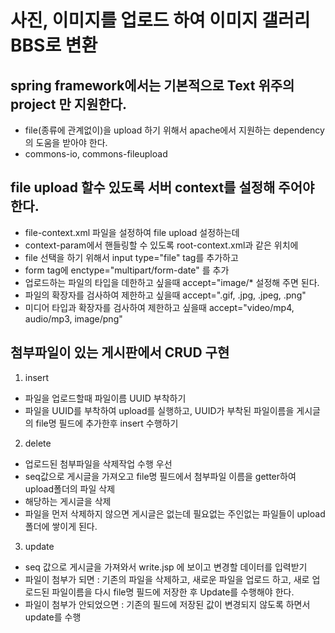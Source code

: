 # 사진, 이미지를 업로드 하여 이미지 갤러리 BBS로 변환

## spring framework에서는 기본적으로 Text 위주의 project 만 지원한다.
* file(종류에 관계없이)을 upload 하기 위해서 apache에서 지원하는 dependency의 도움을 받아야 한다.
* commons-io, commons-fileupload

## file upload 할수 있도록 서버 context를 설정해 주어야 한다.
* file-context.xml 파일을 설정하여 file upload 설정하는데
* context-param에서 핸들링할 수 있도록 root-context.xml과 같은 위치에
* file 선택을 하기 위해서 input type="file" tag를 추가하고
* form tag에 enctype="multipart/form-date" 를 추가
* 업로드하는 파일의 타입을 데한하고 싶을때 accept="image/* 설정해 주면 된다.
* 파일의 확장자를 검사하여 제한하고 싶을때 accept=".gif, .jpg, .jpeg, .png"
* 미디어 타입과 확장자를 검사하여 제한하고 싶을때 accept="video/mp4, audio/mp3, image/png"

## 첨부파일이 있는 게시판에서 CRUD 구현

1. insert
* 파일을 업로드할때 파일이름 UUID 부착하기
* 파일을 UUID를 부착하여 upload를 실행하고, UUID가 부착된 파일이름을 게시글의 file명 필드에 추가한후
insert 수행하기

2. delete
* 업로드된 첨부파일을 삭제작업 수행 우선
* seq값으로 게시글을 가져오고 file명 필드에서 첨부파일 이름을 getter하여 upload폴더의 파일 삭제
* 해당하는 게시글을 삭제
* 파일을 먼저 삭제하지 않으면 게시글은 없는데 필요없는 주인없는 파일들이 upload폴더에 쌓이게 된다.

3. update
* seq 값으로 게시글을 가져와서 write.jsp 에 보이고 변경할 데이터를 입력받기
* 파일이 첨부가 되면 : 기존의 파일을 삭제하고, 새로운 파일을 업로드 하고, 새로 업로드된 파일이름을
다시 file명 필드에 저장한 후 Update를 수행해야 한다.
* 파일이 첨부가 안되었으면 : 기존의 필드에 저장된 값이 변경되지 않도록 하면서 update를 수행
